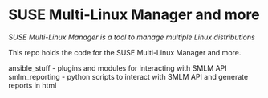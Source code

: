 #  SUSE Multi-Linux Manager and more
*SUSE Multi-Linux Manager is a tool to manage multiple Linux distributions*

This repo holds the code for the SUSE Multi-Linux Manager and more.

ansible_stuff - plugins and modules for interacting with SMLM API
smlm_reporting - python scripts to interact with SMLM API and generate reports in html

